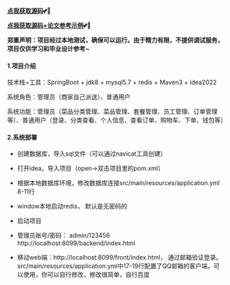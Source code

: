 **[点我获取源码](https://x-x.fun/e/PW8d272ceazEF)💕🤞**

**[点我获取源码+论文参考示例](https://x-x.fun/e/XWa95a2bd4rTB)💕🤞**

**郑重声明：项目经过本地测试，确保可以运行。由于精力有限，不提供调试服务，项目仅供学习和毕业设计参考~**

#### 1.项目介绍

技术栈+工具：SpringBoot + jdk8 + mysql5.7 + redis + Maven3 + idea2022

系统角色：管理员（商家自己派送）、普通用户

系统功能：管理员（菜品分类管理、菜品管理、套餐管理、员工管理、订单管理等）、普通用户（登录、分类查看、个人信息、查看订单、购物车、下单、钱包等）

#### 2.系统部署

- 创建数据库，导入sql文件（可以通过navicat工具创建）

- 打开idea，导入项目（open->双击项目里的pom.xml）

- 根据本地数据库环境，修改数据库连接src/main/resources/application.yml 8-11行

- window本地启动redis， 默认是无密码的

- 启动项目

- 管理员账号/密码： admin/123456  http://localhost:8099/backend/index.html

- 移动web端：http://localhost:8099/front/index.html， 通过邮箱验证登录。src/main/resources/application.yml中17-19行配置了QQ邮箱的客户端，可以使用，你可以自行修改，修改很简单，自行百度